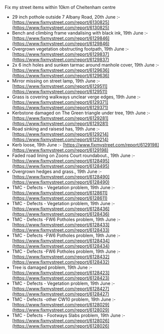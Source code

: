Fix my street items within 10km of Cheltenham centre

<!-- fix_marker starts -->

- 29 inch pothole outside 7 Albany Road, 20th June :- [https://www.fixmystreet.com/report/6130825](https://www.fixmystreet.com/report/6130825)
- Bench and climbing frame vandalising with black ink, 19th June :- [https://www.fixmystreet.com/report/6129846](https://www.fixmystreet.com/report/6129846)
- Overgrown vegetation obstructing footpath, 19th June :- [https://www.fixmystreet.com/report/6129837](https://www.fixmystreet.com/report/6129837)
- 2x 6 inch holes and sunken tarmac around manhole cover, 19th June :- [https://www.fixmystreet.com/report/6129636](https://www.fixmystreet.com/report/6129636)
- Mirror missing on street lamp, 19th June :- [https://www.fixmystreet.com/report/6129511](https://www.fixmystreet.com/report/6129511)
- Grass is covering walkways unclear verge edges, 19th June :- [https://www.fixmystreet.com/report/6129371](https://www.fixmystreet.com/report/6129371)
- Kerbstone damaged on The Green triangle under tree, 19th June :- [https://www.fixmystreet.com/report/6129281](https://www.fixmystreet.com/report/6129281)
- Road sinking and raisesd has, 19th June :- [https://www.fixmystreet.com/report/6129214](https://www.fixmystreet.com/report/6129214)
- Kerb loose, 19th June :- [https://www.fixmystreet.com/report/6129198](https://www.fixmystreet.com/report/6129198)
- Faded road lining on Zoons Court roundabout., 19th June :- [https://www.fixmystreet.com/report/6128495](https://www.fixmystreet.com/report/6128495)
- Overgrown hedges and grass., 19th June :- [https://www.fixmystreet.com/report/6128490](https://www.fixmystreet.com/report/6128490)
- TMC - Defects - Vegetation problem, 19th June :- [https://www.fixmystreet.com/report/6128611](https://www.fixmystreet.com/report/6128611)
- TMC - Defects - Vegetation problem, 19th June :- [https://www.fixmystreet.com/report/6128436](https://www.fixmystreet.com/report/6128436)
- TMC - Defects -FW6 Potholes problem, 19th June :- [https://www.fixmystreet.com/report/6128433](https://www.fixmystreet.com/report/6128433)
- TMC - Defects -FW6 Potholes problem, 19th June :- [https://www.fixmystreet.com/report/6128434](https://www.fixmystreet.com/report/6128434)
- TMC - Defects -FW6 Potholes problem, 19th June :- [https://www.fixmystreet.com/report/6128432](https://www.fixmystreet.com/report/6128432)
- Tree is damaged problem, 19th June :- [https://www.fixmystreet.com/report/6128423](https://www.fixmystreet.com/report/6128423)
- TMC - Defects - Vegetation problem, 19th June :- [https://www.fixmystreet.com/report/6128427](https://www.fixmystreet.com/report/6128427)
- TMC - Defects -other CW10 problem, 19th June :- [https://www.fixmystreet.com/report/6128029](https://www.fixmystreet.com/report/6128029)
- TMC - Defects - Footways Slabs problem, 19th June :- [https://www.fixmystreet.com/report/6128026](https://www.fixmystreet.com/report/6128026)

<!-- fix_marker ends -->